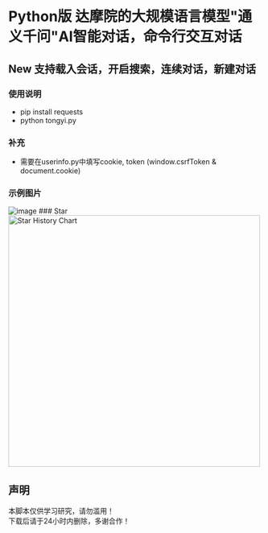 # Python版 达摩院的大规模语言模型"通义千问"AI智能对话，命令行交互对话
## New 支持载入会话，开启搜索，连续对话，新建对话
### 使用说明
- pip install requests
- python tongyi.py
### 补充
- 需要在userinfo.py中填写cookie, token (window.csrfToken & document.cookie)
### 示例图片
<img alt="image" src="https://github.com/dfvips/aliyuntongyiqianwen/assets/21048630/84789051-23da-492d-846b-48aa21d63859">
### Star
<a href="https://github.com/dfvips/aliyuntongyiqianwen">
        <img width="500" alt="Star History Chart" src="https://api.star-history.com/svg?repos=dfvips/aliyuntongyiqianwen&type=Date">
      </a> 
<h2>声明</h2>
<p>本脚本仅供学习研究，请勿滥用！<br/>
 下载后请于24小时内删除，多谢合作！</p>
